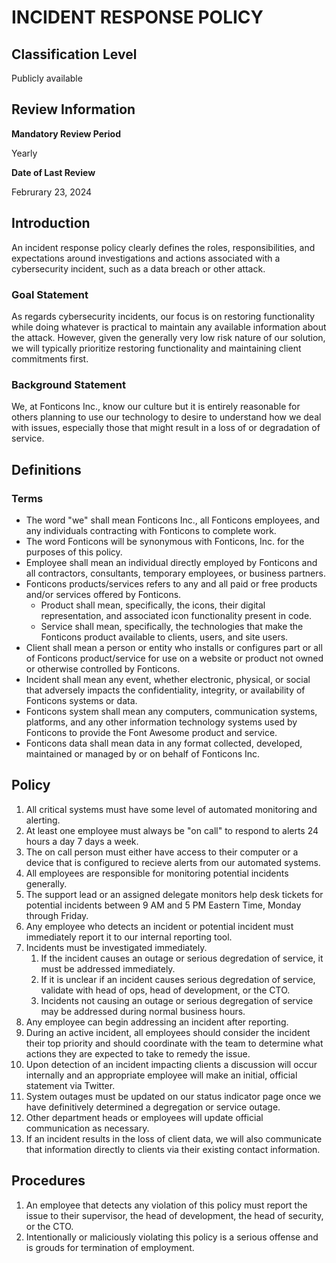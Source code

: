 # INCIDENT RESPONSE POLICY

## Classification Level

Publicly available

## Review Information

__Mandatory Review Period__

Yearly

__Date of Last Review__

Februrary 23, 2024

## Introduction

An incident response policy clearly defines the roles, responsibilities, and expectations around investigations and actions
associated with a cybersecurity incident, such as a data breach or other attack.

### Goal Statement

As regards cybersecurity incidents, our focus is on restoring functionality while doing whatever is practical to maintain
any available information about the attack. However, given the generally very low risk nature of our solution, we will
typically prioritize restoring functionality and maintaining client commitments first.

### Background Statement

We, at Fonticons Inc., know our culture but it is entirely reasonable for others planning to use our technology to desire to
understand how we deal with issues, especially those that might result in a loss of or degradation of service.

## Definitions

### Terms

* The word "we" shall mean Fonticons Inc., all Fonticons employees, and any individuals contracting with Fonticons to complete work.
* The word Fonticons will be synonymous with Fonticons, Inc. for the purposes of this policy.
* Employee shall mean an individual directly employed by Fonticons and all contractors, consultants, temporary employees, or business partners.
* Fonticons products/services refers to any and all paid or free products and/or services offered by Fonticons.
  * Product shall mean, specifically, the icons, their digital representation, and associated icon functionality present in code.
  * Service shall mean, specifically, the technologies that make the Fonticons product available to clients, users, and site users.
* Client shall mean a person or entity who installs or configures part or all of Fonticons product/service for use on a website or product not owned or otherwise controlled by Fonticons.
* Incident shall mean any event, whether electronic, physical, or social that adversely impacts the confidentiality, integrity, or availability of Fonticons systems or data.
* Fonticons system shall mean any computers, communication systems, platforms, and any other information technology systems used by Fonticons to provide the Font Awesome product and service.
* Fonticons data shall mean data in any format collected, developed, maintained or managed by or on behalf of Fonticons Inc.

## Policy

1. All critical systems must have some level of automated monitoring and alerting.
1. At least one employee must always be "on call" to respond to alerts 24 hours a day 7 days a week.
1. The on call person must either have access to their computer or a device that is configured to recieve alerts from our automated systems.
1. All employees are responsible for monitoring potential incidents generally.
1. The support lead or an assigned delegate monitors help desk tickets for potential incidents between 9 AM and 5 PM Eastern Time, Monday through Friday.
1. Any employee who detects an incident or potential incident must immediately report it to our internal reporting tool.
1. Incidents must be investigated immediately.
   1. If the incident causes an outage or serious degredation of service, it must be addressed immediately.
   1. If it is unclear if an incident causes serious degredation of service, validate with head of ops, head of development, or the CTO.
   1. Incidents not causing an outage or serious degregation of service may be addressed during normal business hours.
1. Any employee can begin addressing an incident after reporting.
1. During an active incident, all employees should consider the incident their top priority and should coordinate with the team to determine what actions they are expected to take to remedy the issue.
1. Upon detection of an incident impacting clients a discussion will occur internally and an appropriate employee will make an initial, official statement via Twitter.
1. System outages must be updated on our status indicator page once we have definitively determined a degregation or service outage.
1. Other department heads or employees will update official communication as necessary.
1. If an incident results in the loss of client data, we will also communicate that information directly to clients via their existing contact information.

## Procedures

1. An employee that detects any violation of this policy must report the issue to their supervisor, the head of development, the head of security, or the CTO.
1. Intentionally or maliciously violating this policy is a serious offense and is grouds for termination of employment.
